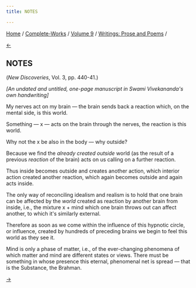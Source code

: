 ```yaml
---
title: NOTES

---
```

<div>

[Home](../../../index.htm) / [Complete-Works](../../complete_works.htm)
/ [Volume 9](../volume_9_contents.htm) / [Writings: Prose and
Poems](writings_prose_and_poems_contents.htm) /

[←](the_ether.htm)

## NOTES

(*New Discoveries*, Vol. 3, pp. 440-41.)

*\[An undated and untitled, one-page manuscript in Swami Vivekananda's
own handwriting\]*

My nerves act on my brain — the brain sends back a reaction which, on
the mental side, is this world.

Something — x — acts on the brain through the nerves, the reaction is
this world.

Why not the x be also in the body — why outside?

Because we find the *already created outside* world (as the result of a
previous *reaction* of the brain) acts on us calling on a further
reaction.

Thus inside becomes outside and creates another action, which interior
action created another reaction, which again becomes outside and again
acts inside.

The only way of reconciling idealism and realism is to hold that one
brain can be affected by the *world* created as reaction by another
brain from inside, i.e., the mixture x + mind which one brain throws out
can affect another, to which it's similarly external.

Therefore as soon as we come within the influence of this hypnotic
circle, or influence, created by hundreds of preceding brains we begin
to feel this world as they see it.

Mind is only a phase of matter, i.e., of the ever-changing phenomena of
which matter and mind are different states or views. There must be
something in whose presence this eternal, phenomenal net is spread —
that is the Substance, the Brahman.

[→](lecture_notes.htm)

</div>
